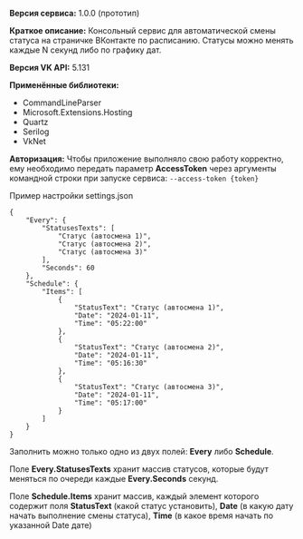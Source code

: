 **Версия сервиса:**
1.0.0 (прототип)

**Краткое описание:**
Консольный сервис для автоматической смены статуса на страничке ВКонтакте по расписанию.
Статусы можно менять каждые N секунд либо по графику дат.

**Версия VK API:**
5.131

**Применённые библиотеки:**
- CommandLineParser
- Microsoft.Extensions.Hosting
- Quartz
- Serilog
- VkNet

**Авторизация:**
Чтобы приложение выполняло свою работу корректно, ему необходимо передать параметр **AccessToken** через аргументы командной строки при запуске сервиса:
```--access-token {token}```

Пример настройки settings.json
```
{
    "Every": {
        "StatusesTexts": [
            "Статус (автосмена 1)",
            "Статус (автосмена 2)",
            "Статус (автосмена 3)"
        ],
        "Seconds": 60
    },
    "Schedule": {
        "Items": [
            {
                "StatusText": "Статус (автосмена 1)",
                "Date": "2024-01-11",
                "Time": "05:22:00"
            },
            {
                "StatusText": "Статус (автосмена 2)",
                "Date": "2024-01-11",
                "Time": "05:16:30"
            },
            {
                "StatusText": "Статус (автосмена 3)",
                "Date": "2024-01-11",
                "Time": "05:17:00"
            }
        ]
    }
}
```

Заполнить можно только одно из двух полей: **Every** либо **Schedule**.

Поле **Every.StatusesTexts** хранит массив статусов, которые будут меняться по очереди каждые **Every.Seconds** секунд.

Поле **Schedule.Items** хранит массив, каждый элемент которого содержит поля **StatusText** (какой статус установить), **Date** (в какую дату начать выполнение смены статуса), **Time** (в какое время начать по указанной Date дате)
